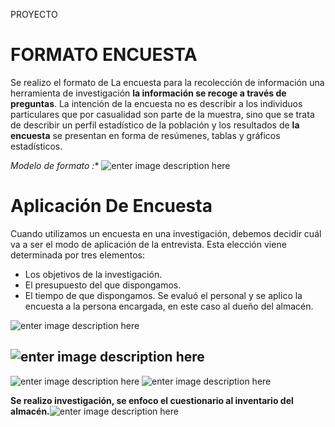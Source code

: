  PROYECTO

#         FORMATO ENCUESTA 
Se realizo  el formato de La encuesta   para la recolección de información una herramienta de investigación **la información se recoge a través de preguntas**. La intención de la encuesta no es describir a los individuos particulares que por casualidad son parte de la muestra, sino que se trata de describir un perfil estadístico de la población y los resultados de **la encuesta** se presentan en forma de resúmenes, tablas y gráficos estadísticos.

*Modelo de formato :** 
![enter image description here](https://lh3.googleusercontent.com/2TVaNdzxiv-Mo4Kcl-jBo6LRDwlFpsge0vIzw2ip7pE73E5LhhJwmXqht8pgpx7_q91aaKyQYIW4 "formato")

# Aplicación  De Encuesta 
Cuando utilizamos un encuesta  en una investigación, debemos decidir cuál va a ser el modo de aplicación de la entrevista. Esta elección viene determinada por tres elementos:
-   Los objetivos de la investigación.
-   El presupuesto del que dispongamos.
-   El tiempo de que dispongamos.
Se evaluó el personal  y se aplico la encuesta a la persona encargada, en este caso  al dueño del almacén.


![enter image description here](https://lh3.googleusercontent.com/TN1pAt4NtJZOhwJojphDz7rUXvUQRa8vksFMMEog85BdH3aBfrqLbO17HSKdoRQkfcnQ0aHtL_FC "encue1")
## ![enter image description here](https://lh3.googleusercontent.com/_6CcNmI0_1vB8Tq-wvlAVkehFvLxmTkA56-ydLejPrDNLWrlHXlxQulAcGXQJRglmiZlcwdWJE0h "eu2")
![enter image description here](https://lh3.googleusercontent.com/TzhystEfV-uVVmVe-qA75at6yY0Wv_s5Y4hSIO6jadOEFqwITJUCzkHw_ay7xLmlgjdUTE7V57oY "eu3")
![enter image description here](https://lh3.googleusercontent.com/TzhystEfV-uVVmVe-qA75at6yY0Wv_s5Y4hSIO6jadOEFqwITJUCzkHw_ay7xLmlgjdUTE7V57oY "e4")

**Se realizo investigación, se enfoco el cuestionario al inventario del almacén.**![enter image description here](https://lh3.googleusercontent.com/o1SPkD-dSwiam4YzNR9FRUjLqhzi1rLcUjGEBbDVq4hjQSt3FU88V4-uk_FN38Vau_GuE0c47M-W "gracias")
